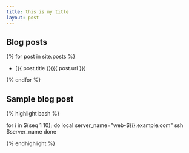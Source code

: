 ```yaml
---
title: this is my title
layout: post
---
```


Blog posts
----------

{% for post in site.posts %}

- [{{ post.title }}({{ post.url }})

{% endfor %}


Sample blog post
----------------

{% highlight bash %}

for i in $(seq 1 10); do
  local server_name="web-${i}.example.com"
  ssh $server_name
done

{% endhighlight %}
